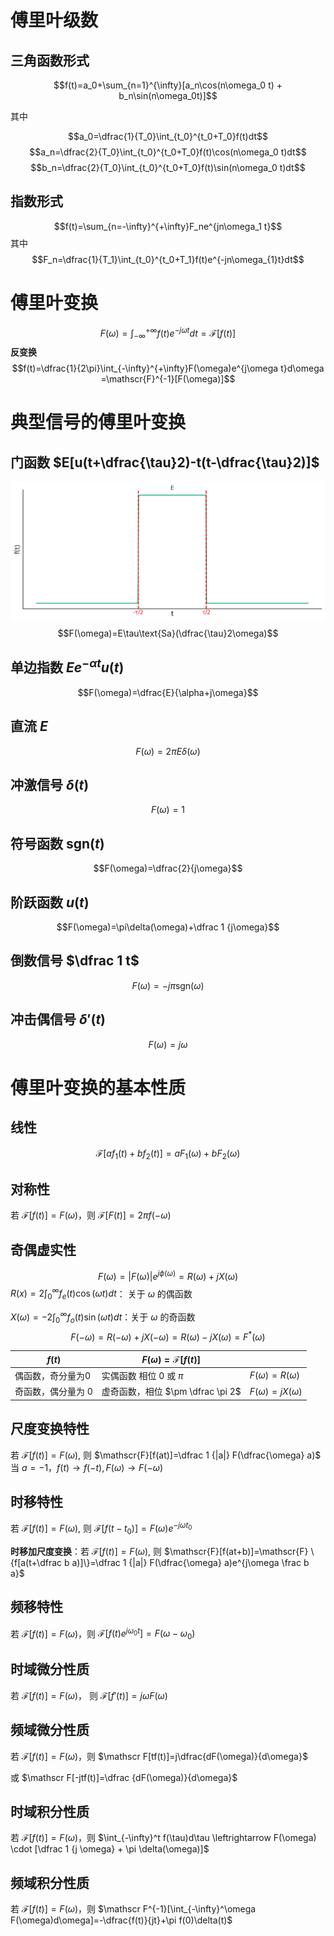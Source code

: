 
# 傅里叶级数

## 三角函数形式

$$f(t)=a_0+\sum_{n=1}^{\infty}[a_n\cos(n\omega_0 t) + b_n\sin(n\omega_0t)]$$

其中

$$a_0=\dfrac{1}{T_0}\int_{t_0}^{t_0+T_0}f(t)dt$$
$$a_n=\dfrac{2}{T_0}\int_{t_0}^{t_0+T_0}f(t)\cos(n\omega_0 t)dt$$
$$b_n=\dfrac{2}{T_0}\int_{t_0}^{t_0+T_0}f(t)\sin(n\omega_0 t)dt$$
## 指数形式

$$f(t)=\sum_{n=-\infty}^{+\infty}F_ne^{jn\omega_1 t}$$
其中
$$F_n=\dfrac{1}{T_1}\int_{t_0}^{t_0+T_1}f(t)e^{-jn\omega_{1}t}dt$$

# 傅里叶变换

$$F(\omega)=\int_{-\infty}^{+\infty}f(t)e^{-j\omega t}dt=\mathscr{F}[f(t)]$$
**反变换**
$$f(t)=\dfrac{1}{2\pi}\int_{-\infty}^{+\infty}F(\omega)e^{j\omega t}d\omega =\mathscr{F}^{-1}[F(\omega)]$$

# 典型信号的傅里叶变换

## 门函数 $E[u(t+\dfrac{\tau}2)-t(t-\dfrac{\tau}2)]$
![](files/Pasted%20image%2020231111161702.png)
$$F(\omega)=E\tau\text{Sa}(\dfrac{\tau}2\omega)$$
## 单边指数 $Ee^{-\alpha t}u(t)$

$$F(\omega)=\dfrac{E}{\alpha+j\omega}$$

## 直流 $E$

$$F(\omega)=2\pi E \delta(\omega)$$

## 冲激信号 $\delta(t)$

$$F(\omega)=1$$

## 符号函数 $\text{sgn}(t)$

$$F(\omega)=\dfrac{2}{j\omega}$$

## 阶跃函数 $u(t)$

$$F(\omega)=\pi\delta(\omega)+\dfrac 1 {j\omega}$$

## 倒数信号 $\dfrac 1 t$

$$F(\omega)=-j\pi\text{sgn}(\omega)$$
## 冲击偶信号  $\delta'(t)$

$$F(\omega)=j\omega$$

# 傅里叶变换的基本性质

## 线性

$$\mathscr{F}[af_1(t)+bf_2(t)]=aF_1(\omega)+bF_2(\omega)$$

## 对称性

若 $\mathscr{F}[f(t)]=F(\omega)$，则 $\mathscr{F}[F(t)]=2\pi f(-\omega)$

## 奇偶虚实性

$$F(\omega)=|F(\omega)|e^{j\phi(\omega)}=R(\omega)+jX(\omega)$$
$R(x)=2\int_0^{\infty}f_e(t) \cos(\omega t)dt$： 关于 $\omega$ 的偶函数

$X(\omega)=-2\int_0^{\infty}f_o(t)\sin(\omega t)dt$：关于 $\omega$ 的奇函数
$$F(-\omega)=R(-\omega)+jX(-\omega)=R(\omega)-jX(\omega)=F^*(\omega)$$

| $f(t)$             | $F(\omega)=\mathscr{F}[f(t)]$    |                        |
| ------------------ | -------------------------------- | ---------------------- |
| 偶函数，奇分量为0  | 实偶函数 相位 0 或 $\pi$         | $F(\omega)=R(\omega)$  |
| 奇函数，偶分量为 0 | 虚奇函数，相位 $\pm \dfrac \pi 2$ | $F(\omega)=jX(\omega)$ |

## 尺度变换特性

若 $\mathscr{F}[f(t)] = F(\omega)$, 则 $\mathscr{F}[f(at)]=\dfrac 1 {|a|} F(\dfrac{\omega} a)$
当 $a=-1$，$f(t) \rightarrow f(-t), F(\omega) \rightarrow F(-\omega)$

## 时移特性

若 $\mathscr{F}[f(t)] = F(\omega)$, 则 $\mathscr{F}[f(t-t_0)]=F(\omega)e^{-j\omega t_0}$

**时移加尺度变换**：若 $\mathscr{F}[f(t)] = F(\omega)$, 则 $\mathscr{F}[f(at+b)]=\mathscr{F} \{f[a(t+\dfrac b a)]\}=\dfrac 1 {|a|} F(\dfrac{\omega} a)e^{j\omega \frac b a}$

## 频移特性

若 $\mathscr{F}[f(t)] = F(\omega)$，则 $\mathscr{F}[f(t)e^{j\omega_0 t}]=F(\omega-\omega_0)$

## 时域微分性质

若 $\mathscr{F}[f(t)] = F(\omega)$， 则 $\mathscr F[f'(t)]=j\omega F(\omega)$

## 频域微分性质 

若 $\mathscr{F}[f(t)] = F(\omega)$，则 $\mathscr F[tf(t)]=j\dfrac{dF(\omega)}{d\omega}$

或 $\mathscr F[-jtf(t)]=\dfrac {dF(\omega)}{d\omega}$

## 时域积分性质

若 $\mathscr{F}[f(t)] = F(\omega)$，则 $\int_{-\infty}^t f(\tau)d\tau \leftrightarrow F(\omega) \cdot [\dfrac 1 {j \omega} + \pi \delta(\omega)]$

## 频域积分性质

若 $\mathscr{F}[f(t)] = F(\omega)$，则 $\mathscr F^{-1}[\int_{-\infty}^\omega F(\omega)d\omega]=-\dfrac{f(t)}{jt}+\pi f(0)\delta(t)$




